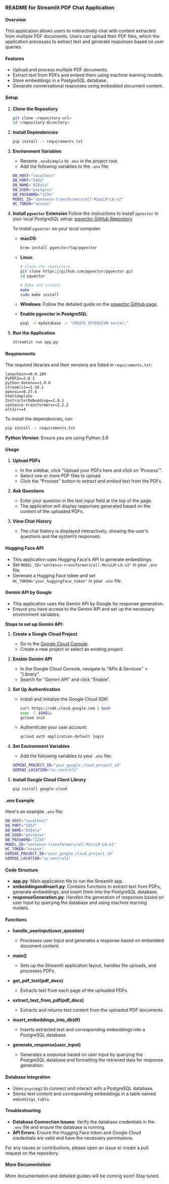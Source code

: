 ### README for Streamlit PDF Chat Application

#### Overview
This application allows users to interactively chat with content extracted from multiple PDF documents. Users can upload their PDF files, which the application processes to extract text and generate responses based on user queries.

#### Features
- Upload and process multiple PDF documents.
- Extract text from PDFs and embed them using machine learning models.
- Store embeddings in a PostgreSQL database.
- Generate conversational responses using embedded document content.

#### Setup

1. **Clone the Repository**
    ```sh
    git clone <repository-url>
    cd <repository-directory>
    ```

2. **Install Dependencies**
    ```sh
    pip install -r requirements.txt
    ```

3. **Environment Variables**
    - Rename `.envExample` to `.env` in the project root.
    - Add the following variables to the `.env` file:
    ```sh
    DB_HOST="localhost"
    DB_PORT="5432"
    DB_NAME="AIData"
    DB_USER="postgres"
    DB_PASSWORD="1234"
    MODEL_ID="sentence-transformers/all-MiniLM-L6-v2"
    HC_TOKEN="xxxxxx"
    ```

4. **Install `pgvector` Extension**
    Follow the instructions to install `pgvector` in your local PostgreSQL setup:
    [pgvector GitHub Repository](https://github.com/pgvector/pgvector)

    To install `pgvector` on your local computer:
    - **macOS**:
        ```sh
        brew install pgvector/tap/pgvector
        ```

    - **Linux**:
        ```sh
        # Clone the repository
        git clone https://github.com/pgvector/pgvector.git
        cd pgvector

        # Make and install
        make
        sudo make install
        ```

    - **Windows**:
        Follow the detailed guide on the [pgvector GitHub page](https://github.com/pgvector/pgvector).

    - **Enable pgvector in PostgreSQL**:
        ```sh
        psql -d mydatabase -c "CREATE EXTENSION vector;"
        ```

5. **Run the Application**
    ```sh
    streamlit run app.py
    ```

#### Requirements

The required libraries and their versions are listed in `requirements.txt`:

```
langchain==0.0.184
PyPDF2==3.0.1
python-dotenv==1.0.0
streamlit==1.18.1
openai==0.27.6
htmltemplate
InstructorEmbedding==1.0.1
sentence-transformers==2.2.2
altair==4
```

To install the dependencies, run:
```sh
pip install -r requirements.txt
```

**Python Version**: Ensure you are using Python 3.9

#### Usage

1. **Upload PDFs**
    - In the sidebar, click "Upload your PDFs here and click on 'Process'".
    - Select one or more PDF files to upload.
    - Click the "Process" button to extract and embed text from the PDFs.

2. **Ask Questions**
    - Enter your question in the text input field at the top of the page.
    - The application will display responses generated based on the content of the uploaded PDFs.

3. **View Chat History**
    - The chat history is displayed interactively, showing the user’s questions and the system’s responses.

#### Hugging Face API

- This application uses Hugging Face's API to generate embeddings.
- Set `MODEL_ID="sentence-transformers/all-MiniLM-L6-v2"` in your `.env` file.
- Generate a Hugging Face token and set `HC_TOKEN="your_huggingface_token"` in your `.env` file.

#### Gemini API by Google

- This application uses the Gemini API by Google for response generation.
- Ensure you have access to the Gemini API and set up the necessary environment variables.

**Steps to set up Gemini API:**

1. **Create a Google Cloud Project**
    - Go to the [Google Cloud Console](https://console.cloud.google.com/).
    - Create a new project or select an existing project.

2. **Enable Gemini API**
    - In the Google Cloud Console, navigate to "APIs & Services" > "Library".
    - Search for "Gemini API" and click "Enable".

3. **Set Up Authentication**
    - Install and initialize the Google Cloud SDK:
      ```sh
      curl https://sdk.cloud.google.com | bash
      exec -l $SHELL
      gcloud init
      ```

    - Authenticate your user account:
      ```sh
      gcloud auth application-default login
      ```

4. **Set Environment Variables**
    - Add the following variables to your `.env` file:
    ```sh
    GEMINI_PROJECT_ID="your_google_cloud_project_id"
    GEMINI_LOCATION="us-central1"
    ```

5. **Install Google Cloud Client Library**
    ```sh
    pip install google-cloud
    ```

#### .env Example

Here's an example `.env` file:

```sh
DB_HOST="localhost"
DB_PORT="5432"
DB_NAME="AIData"
DB_USER="postgres"
DB_PASSWORD="1234"
MODEL_ID="sentence-transformers/all-MiniLM-L6-v2"
HC_TOKEN="xxxxxx"
GEMINI_PROJECT_ID="your_google_cloud_project_id"
GEMINI_LOCATION="us-central1"
```

#### Code Structure

- **app.py**: Main application file to run the Streamlit app.
- **embeddingandInsert.py**: Contains functions to extract text from PDFs, generate embeddings, and insert them into the PostgreSQL database.
- **responseGeneration.py**: Handles the generation of responses based on user input by querying the database and using machine learning models.

#### Functions

- **handle_userinput(user_question)**
    - Processes user input and generates a response based on embedded document content.

- **main()**
    - Sets up the Streamlit application layout, handles file uploads, and processes PDFs.

- **get_pdf_text(pdf_docs)**
    - Extracts text from each page of the uploaded PDFs.

- **extract_text_from_pdf(pdf_docs)**
    - Extracts and returns text content from the uploaded PDF documents.

- **insert_embeddings_into_db(df)**
    - Inserts extracted text and corresponding embeddings into a PostgreSQL database.

- **generate_response(user_input)**
    - Generates a response based on user input by querying the PostgreSQL database and formatting the retrieved data for response generation.

#### Database Integration

- Uses `psycopg2` to connect and interact with a PostgreSQL database.
- Stores text content and corresponding embeddings in a table named `embeddings_table`.

#### Troubleshooting

- **Database Connection Issues**: Verify the database credentials in the `.env` file and ensure the database is running.
- **API Errors**: Ensure the Hugging Face token and Google Cloud credentials are valid and have the necessary permissions.

For any issues or contributions, please open an issue or create a pull request on the repository.

#### More Documentation

More documentation and detailed guides will be coming soon! Stay tuned.